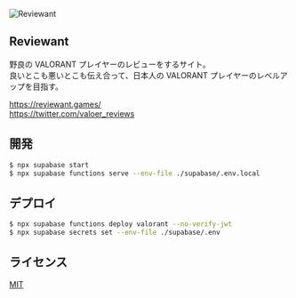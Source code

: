 ![Reviewant](https://i.gyazo.com/07258026dd555df91524629538086396.png)

## Reviewant

野良の VALORANT プレイヤーのレビューをするサイト。  
良いとこも悪いとこも伝え合って、日本人の VALORANT プレイヤーのレベルアップを目指す。

https://reviewant.games/  
https://twitter.com/valoer_reviews

## 開発

```bash
$ npx supabase start
$ npx supabase functions serve --env-file ./supabase/.env.local
```

## デプロイ

```bash
$ npx supabase functions deploy valorant --no-verify-jwt
$ npx supabase secrets set --env-file ./supabase/.env
```

## ライセンス

[MIT](http://TomoakiTANAKA.mit-license.org)